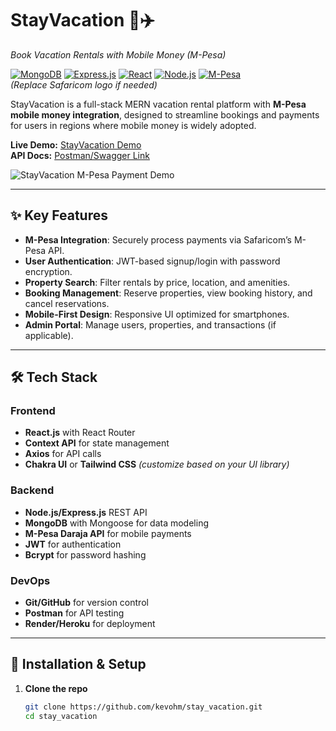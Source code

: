 # StayVacation 🏡✈️  
*Book Vacation Rentals with Mobile Money (M-Pesa)*

[![MongoDB](https://img.shields.io/badge/MongoDB-%234ea94b.svg?style=flat&logo=mongodb&logoColor=white)](https://www.mongodb.com/)
[![Express.js](https://img.shields.io/badge/Express.js-000000?style=flat&logo=express&logoColor=white)](https://expressjs.com/)
[![React](https://img.shields.io/badge/React-%2320232a.svg?style=flat&logo=react&logoColor=%2361DAFB)](https://reactjs.org/)
[![Node.js](https://img.shields.io/badge/Node.js-339933?style=flat&logo=nodedotjs&logoColor=white)](https://nodejs.org/)
[![M-Pesa](https://img.shields.io/badge/M--Pesa-FF6A00?style=flat&logo=safaricom&logoColor=white)](https://developer.safaricom.co.ke/)  
*(Replace Safaricom logo if needed)*

StayVacation is a full-stack MERN vacation rental platform with **M-Pesa mobile money integration**, designed to streamline bookings and payments for users in regions where mobile money is widely adopted.

**Live Demo:** [StayVacation Demo](https://your-demo-link.com)  
**API Docs:** [Postman/Swagger Link](https://your-api-docs.com)

![StayVacation M-Pesa Payment Demo](/screenshots/mpesa-payment.gif)

---

## ✨ Key Features

- **M-Pesa Integration**: Securely process payments via Safaricom’s M-Pesa API.
- **User Authentication**: JWT-based signup/login with password encryption.
- **Property Search**: Filter rentals by price, location, and amenities.
- **Booking Management**: Reserve properties, view booking history, and cancel reservations.
- **Mobile-First Design**: Responsive UI optimized for smartphones.
- **Admin Portal**: Manage users, properties, and transactions (if applicable).

---

## 🛠️ Tech Stack

### **Frontend**
- **React.js** with React Router
- **Context API** for state management
- **Axios** for API calls
- **Chakra UI** or **Tailwind CSS** *(customize based on your UI library)*

### **Backend**
- **Node.js/Express.js** REST API
- **MongoDB** with Mongoose for data modeling
- **M-Pesa Daraja API** for mobile payments
- **JWT** for authentication
- **Bcrypt** for password hashing

### **DevOps**
- **Git/GitHub** for version control
- **Postman** for API testing
- **Render/Heroku** for deployment

---

## 🔧 Installation & Setup

1. **Clone the repo**
   ```bash
   git clone https://github.com/kevohm/stay_vacation.git
   cd stay_vacation
